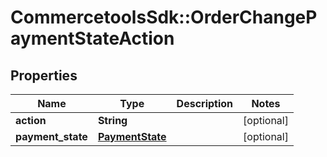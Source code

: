 # CommercetoolsSdk::OrderChangePaymentStateAction

## Properties
Name | Type | Description | Notes
------------ | ------------- | ------------- | -------------
**action** | **String** |  | [optional] 
**payment_state** | [**PaymentState**](PaymentState.md) |  | [optional] 

